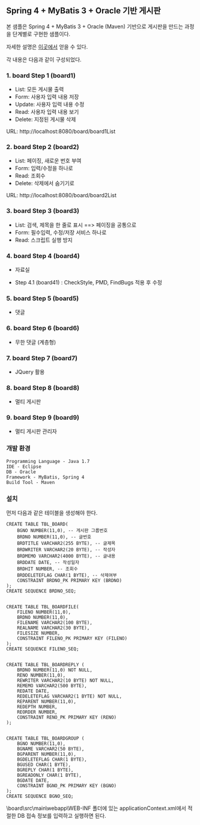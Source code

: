 ## Spring 4 + MyBatis 3 + Oracle 기반 게시판 ##
본 샘플은  Spring 4 + MyBatis 3 + Oracle (Maven) 기반으로  게시판을 만드는 과정을 단계별로 구현한 샘플이다.

자세한 설명은 [이곳에서](http://forest71.tistory.com/2) 얻을 수 있다. 

각 내용은 다음과 같이 구성되었다.

### 1. board Step 1 (board1) ###
- List: 모든 게시물 출력
- Form: 사용자 입력 내용 저장
- Update: 사용자 입력 내용 수정
- Read:   사용자 입력 내용 보기
- Delete: 지정된 게시물 삭제

URL: http://localhost:8080/board/board1List

### 2. board Step 2 (board2) ###
- List: 페이징, 새로운 번호 부여
- Form: 입력/수정을 하나로
- Read: 조회수 
- Delete: 삭제에서 숨기기로

URL: http://localhost:8080/board/board2List


### 3. board Step 3 (board3) ###
- List: 검색, 제목을 한 줄로 표시 ==> 페이징을 공통으로 
- Form: 필수입력, 수정/저장 서비스 하나로
- Read: 스크립트 실행 방지

### 4. board Step 4 (board4) ###
- 자료실

- Step 4.1 (board41)
: CheckStyle, PMD, FindBugs 적용 후 수정

### 5. board Step 5 (board5) ###
- 댓글

### 6. board Step 6 (board6) ###
- 무한 댓글 (계층형)

### 7. board Step 7 (board7) ###
- JQuery 활용


### 8. board Step 8 (board8) ###
- 멀티 게시판

### 9. board Step 9 (board9) ###
- 멀티 게시판 관리자

### 개발 환경 ### 
    Programming Language - Java 1.7
    IDE - Eclipse
    DB - Oracle 
    Framework - MyBatis, Spring 4
    Build Tool - Maven

### 설치 ###

먼저 다음과 같은 테이블을 생성해야 한다.

    CREATE TABLE TBL_BOARD(  
    	BGNO NUMBER(11,0), -- 게시판 그룹번호
    	BRDNO NUMBER(11,0), -- 글번호
    	BRDTITLE VARCHAR2(255 BYTE), -- 글제목
    	BRDWRITER VARCHAR2(20 BYTE), -- 작성자
    	BRDMEMO VARCHAR2(4000 BYTE), -- 글내용
    	BRDDATE DATE, -- 작성일자
    	BRDHIT NUMBER, -- 조회수
    	BRDDELETEFLAG CHAR(1 BYTE), -- 삭제여부 
        CONSTRAINT BRDNO_PK PRIMARY KEY (BRDNO)
    );
    CREATE SEQUENCE BRDNO_SEQ;
      
      
    CREATE TABLE TBL_BOARDFILE( 
      	FILENO NUMBER(11,0), 
    	BRDNO NUMBER(11,0), 
    	FILENAME VARCHAR2(100 BYTE), 
    	REALNAME VARCHAR2(30 BYTE), 
    	FILESIZE NUMBER, 
    	CONSTRAINT FILENO_PK PRIMARY KEY (FILENO)
    );
    CREATE SEQUENCE FILENO_SEQ;


    CREATE TABLE TBL_BOARDREPLY ( 
    	BRDNO NUMBER(11,0) NOT NULL, 
    	RENO NUMBER(11,0), 
    	REWRITER VARCHAR2(10 BYTE) NOT NULL, 
    	REMEMO VARCHAR2(500 BYTE), 
    	REDATE DATE, 
    	REDELETEFLAG VARCHAR2(1 BYTE) NOT NULL, 
    	REPARENT NUMBER(11,0), 
    	REDEPTH NUMBER, 
    	REORDER NUMBER, 
    	CONSTRAINT RENO_PK PRIMARY KEY (RENO)
    );
    	
    	
    CREATE TABLE TBL_BOARDGROUP (
    	BGNO NUMBER(11,0), 
    	BGNAME VARCHAR2(50 BYTE), 
    	BGPARENT NUMBER(11,0), 
    	BGDELETEFLAG CHAR(1 BYTE), 
    	BGUSED CHAR(1 BYTE), 
    	BGREPLY CHAR(1 BYTE), 
    	BGREADONLY CHAR(1 BYTE), 
    	BGDATE DATE, 
    	CONSTRAINT BGNO_PK PRIMARY KEY (BGNO)
    );
    CREATE SEQUENCE BGNO_SEQ;



\board\src\main\webapp\WEB-INF 폴더에 있는 applicationContext.xml에서 적절한 DB 접속 정보를 입력하고 실행하면 된다.


